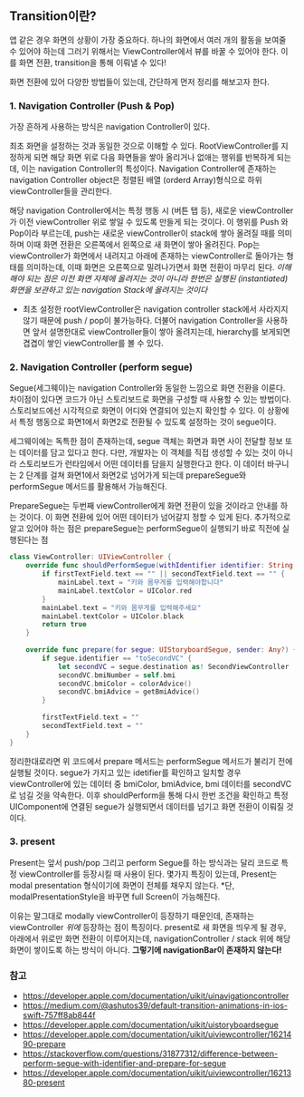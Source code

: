 ## Transition이란?

앱 같은 경우 화면의 상황이 가장 중요하다.
하나의 화면에서 여러 개의 활동을 보여줄 수 있어야 하는데
그러기 위해서는 ViewController에서 뷰를 바꿀 수 있어야 한다.
이를 화면 전환, transition을 통해 이뤄낼 수 있다!

화면 전환에 있어 다양한 방법들이 있는데, 간단하게 먼저 정리를 해보고자 한다.

### 1. Navigation Controller (Push & Pop)
가장 흔하게 사용하는 방식은 navigation Controller이 있다.

최초 화면을 설정하는 것과 동일한 것으로 이해할 수 있다.
RootViewController를 지정하게 되면 해당 화면 위로 다음 화면들을 쌓아 올리거나 없애는 행위를 반복하게 되는데, 이는 navigation Controller의 특성이다.
Navigation Controller에 존재하는 navigation Controller object은 정렬된 배열 (orderd Array)형식으로 하위 viewController들을 관리한다.

해당 navigation Controller에서는 특정 행동 시 (버튼 탭 등), 새로운 viewController가 이전 viewController 위로 쌓일 수 있도록 만들게 되는 것이다.
이 행위를 Push 와 Pop이라 부르는데, push는 새로운 viewController이 stack에 쌓아 올려질 때를 의미하며 이때 화면 전환은 오른쪽에서 왼쪽으로 새 화면이 쌓아 올려진다.
Pop는 viewController가 화면에서 내려지고 아래에 존재하는 viewController로 돌아가는 형태를 의미하는데, 이때 화면은 오른쪽으로 밀려나가면서 화면 전환이 마무리 된다.
*이해해야 되는 점은 이전 화면 자체에 올려지는 것이 아니라 한번은 실행된 (instantiated) 화면을 보관하고 있는 navigation Stack에 올려지는 것이다*

* 최초 설정한 rootViewController은 navigation controller stack에서 사라지지 않기 때문에 push / pop이 불가능하다.
더불어 navigation Controller을 사용하면 앞서 설명한대로 viewController들이 쌓아 올려지는데, hierarchy를 보게되면 겹겹이 쌓인 viewController를 볼 수 있다.


### 2. Navigation Controller (perform segue)
Segue(세그웨이)는 navigation Controller와 동일한 느낌으로 화면 전환을 이룬다.
차이점이 있다면 코드가 아닌 스토리보드로 화면을 구성할 때 사용할 수 있는 방법이다.
스토리보드에선 시각적으로 화면이 어디와 연결되어 있는지 확인할 수 있다. 이 상황에서 특정 행동으로 화면1에서 화면2로 전환될 수 있도록 설정하는 것이 segue이다.

세그웨이에는 독특한 점이 존재하는데, segue 객체는 화면과 화면 사이 전달할 정보 또는 데이터를 담고 있다고 한다.
다만, 개발자는 이 객체를 직접 생성할 수 있는 것이 아니라 스토리보드가 런타임에서 어떤 데이터를 담을지 실행한다고 한다.
이 데이터 바구니는 2 단계를 걸쳐 화면1에서 화면2로 넘어가게 되는데 prepareSegue와 performSegue 메서드를 활용해서 가능해진다.

PrepareSegue는 두번째 viewController에게 화면 전환이 있을 것이라고 안내를 하는 것이다.
이 화면 전환에 있어 어떤 데이터가 넘어갈지 정할 수 있게 된다.
추가적으로 알고 있어야 하는 점은 prepareSegue는 performSegue이 실행되기 바로 직전에 실행된다는 점

```swift
class ViewController: UIViewController {
    override func shouldPerformSegue(withIdentifier identifier: String, sender: Any?) -> Bool {
        if firstTextField.text == "" || secondTextField.text == "" {
            mainLabel.text = "키와 몸무게를 입력해야합니다"
            mainLabel.textColor = UIColor.red
        }
        mainLabel.text = "키와 몸무게를 입력해주세요"
        mainLabel.textColor = UIColor.black
        return true
    }
    
    override func prepare(for segue: UIStoryboardSegue, sender: Any?) {
        if segue.identifier == "toSecondVC" {
            let secondVC = segue.destination as! SecondViewController
            secondVC.bmiNumber = self.bmi
            secondVC.bmiColor = colorAdvice()
            secondVC.bmiAdvice = getBmiAdvice()
        }
        
        firstTextField.text = ""
        secondTextField.text = ""
    }
}
```

정리한대로라면 위 코드에서 prepare 메서드는 performSegue 메서드가 불리기 전에 실행될 것이다.
segue가 가지고 있는 idetifier를 확인하고 일치할 경우 viewController에 있는 데이터 중 bmiColor, bmiAdvice, bmi 데이터를 secondVC로 넘길 것을 약속한다.
이후 shouldPerform을 통해 다시 한번 조건을 확인하고 특정 UIComponent에 연결된 segue가 실행되면서 데이터를 넘기고 화면 전환이 이뤄질 것이다.

### 3. present
Present는 앞서 push/pop 그리고 perform Segue를 하는 방식과는 달리 코드로 특정 viewController를 등장시킬 때 사용이 된다.
몇가지 특징이 있는데, Present는 modal presentation 형식이기에 화면이 전체를 채우지 않는다.
*단, modalPresentationStyle을 바꾸면 full Screen이 가능해진다.

이유는 말그대로 modally viewController이 등장하기 때문인데, 존재하는 viewController *위에* 등장하는 점이 특징이다.
present로 새 화면을 띄우게 될 경우, 아래에서 위로만 화면 전환이 이루어지는데, navigationController / stack 위에 해당 화면이 쌓이도록 하는 방식이 아니다.
**그렇기에 navigationBar이 존재하지 않는다!**


### 참고
- https://developer.apple.com/documentation/uikit/uinavigationcontroller
- https://medium.com/@ashutos39/default-transition-animations-in-ios-swift-757ff8ab844f
- https://developer.apple.com/documentation/uikit/uistoryboardsegue
- https://developer.apple.com/documentation/uikit/uiviewcontroller/1621490-prepare
- https://stackoverflow.com/questions/31877312/difference-between-perform-segue-with-identifier-and-prepare-for-segue
- https://developer.apple.com/documentation/uikit/uiviewcontroller/1621380-present